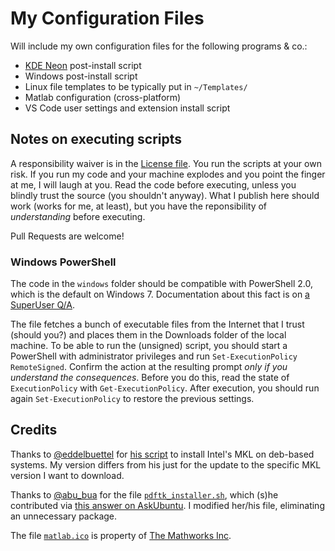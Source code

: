 # My Configuration Files

Will include my own configuration files for the following programs & co.:
- [KDE Neon](https://neon.kde.org/) post-install script
- Windows post-install script
- Linux file templates to be typically put in `~/Templates/`
- Matlab configuration (cross-platform)
- VS Code user settings and extension install script


## Notes on executing scripts

A responsibility waiver is in the [License file](./LICENSE).
You run the scripts at your own risk.
If you run my code and your machine explodes and you point the finger at me, I will laugh at you.
Read the code before executing, unless you blindly trust the source (you shouldn't anyway).
What I publish here should work (works for me, at least), but you have the reponsibility of _understanding_ before executing.

Pull Requests are welcome!


### Windows PowerShell

The code in the `windows` folder should be compatible with PowerShell 2.0, which is the default on Windows 7.
Documentation about this fact is on [a SuperUser Q/A](https://superuser.com/a/362156).

The file fetches a bunch of executable files from the Internet that I trust (should you?) and places them in the Downloads folder of the local machine.
To be able to run the (unsigned) script, you should start a PowerShell with administrator privileges and run `Set-ExecutionPolicy RemoteSigned`.
Confirm the action at the resulting prompt _only if you understand the consequences_.
Before you do this, read the state of `ExecutionPolicy` with `Get-ExecutionPolicy`.
After execution, you should run again `Set-ExecutionPolicy` to restore the previous settings.


## Credits

Thanks to [@eddelbuettel](https://github.com/eddelbuettel) for [his script](https://github.com/eddelbuettel/mkl4deb/blob/master/script.sh) to install Intel's MKL on deb-based systems.
My version differs from his just for the update to the specific MKL version I want to download.

Thanks to [@abu_bua](https://askubuntu.com/users/790920/abu-bua) for the file [`pdftk_installer.sh`](./neon/pdftk_installer.sh), which (s)he contributed via [this answer on AskUbuntu](https://askubuntu.com/a/1046476).
I modified her/his file, eliminating an unnecessary package.

The file [`matlab.ico`](./matlab/matlab.ico) is property of [The Mathworks Inc](https://www.mathworks.com/).
